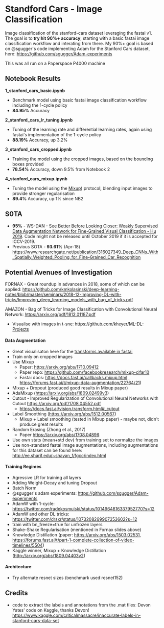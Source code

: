 # Standford Cars  - Image Classification

Image classification of the stanford-cars dataset leveraging the fastai v1. The goal is to **try hit 90%+ accuracy**, starting with a basic fastai image classification workflow and interating from there. My 90%+ goal is based on @sgugger's code implementing Adam for the Stanford Cars dataset, here: https://github.com/sgugger/Adam-experiments

This was all run on a Paperspace P4000 machine

## Notebook Results

**1_stanford_cars_basic.ipynb**

 - Benchmark model using basic fastai image classification workflow including the 1-cycle policy
 - **84.95%** Accuracy
 
 **2_stanford_cars_lr_tuning.ipynb**

 - Tuning of the learning rate and differential learning rates, again using fastai's implementation of the 1-cycle policy
 - **88.19%** Accuracy, up 3.2%
 
 **3_stanford_cars_cropped.ipynb**

 - Training the model using the cropped images, based on the bounding boxes provided
 - **78.54%** Accuracy, down 9.5% from Notebook 2 
 
 **4_stanford_cars_mixup.ipynb**

 - Tuning the model using the [Mixup](https://arxiv.org/abs/1710.09412)) protocol, blending input images to provide stronger regularisation
 - **89.4%** Accuracy, up 1% since NB2

## S0TA 
- **95%** - WS-DAN - [See Better Before Looking Closer: Weakly Supervised Data Augmentation Network for Fine-Grained Visual Classification - Hu 2019](https://arxiv.org/abs/1901.09891). Code might not be released until October 2019 if it is accepted for ICCV-2019.
- Previous SOTA - **93.61%** (Apr-18)  https://www.researchgate.net/publication/316027349_Deep_CNNs_With_Spatially_Weighted_Pooling_for_Fine-Grained_Car_Recognition

## Potential Avenues of Investigation
FORNAX - Great roundup in advances in 2018, some of which can be applied: https://github.com/kmkolasinski/deep-learning-notes/blob/master/seminars/2018-12-Improving-DL-with-tricks/Improving_deep_learning_models_with_bag_of_tricks.pdf

AMAZON - Bag of Tricks for Image Classification with Convolutional Neural Network: https://arxiv.org/pdf/1812.01187.pdf

- Visualise with images in t-sne: https://github.com/kheyer/ML-DL-Projects

#### Data Augmentation
- Great visualisaton here  for the [transforms available in fastai](https://www.kaggle.com/init27/introduction-to-image-augmentation-using-fastai)
- Train only on cropped images
- Use Mixup 
    - Paper: https://arxiv.org/abs/1710.09412
    - Paper repo: https://github.com/facebookresearch/mixup-cifar10
    - Fastai docs: https://docs.fast.ai/callbacks.mixup.html , https://forums.fast.ai/t/mixup-data-augmentation/22764/21)
- Mixup + Dropout (produced good results in Mixup paper)
- AdaMixup (https://arxiv.org/abs/1809.02499v3)
- Cutout - Improved Regularization of Convolutional Neural Networks with Cutout https://arxiv.org/pdf/1708.04552.pdf
    - https://docs.fast.ai/vision.transform.html#_cutout
- Label Smoothing (https://arxiv.org/abs/1512.00567)
    - Mixup + Label smoothing (tested in Mixup paper) - maybe not, didn't produce great results
- Random Erasing (Zhong et al., 2017)
    - Paper https://arxiv.org/abs/1708.04896 
- Use own stats (mean+std dev) from training set to normalize the images
- Use non-standard fastai image augmentations, including augmentations for this dataset can be found here: http://ee.sharif.edu/~shayan_f/fgcc/index.html 

#### Training Regimes
- Agressive LR for training all layers
- Adding Weight-Decay and tuning Dropout
- Batch Norm
- @sgugger's adam experiments: https://github.com/sgugger/Adam-experiments
- AdamW with 1-cycle: https://twitter.com/radekosmulski/status/1014964816337952770?s=12
- AdamW and other DL tricks: https://twitter.com/drsxr/status/1073208269907353602?s=12
- train with bn_freeze=true for unfrozen layers
- Shake-Shake Regularisation (mentioned in Fornax slides above)
- Knowledge Distillation (paper: https://arxiv.org/abs/1503.02531, https://forums.fast.ai/t/part-1-complete-collection-of-video-timelines/5504)
- Kaggle winner, Mixup + Knowledge Distillation (http://arxiv.org/abs/1809.04403v2)

#### Architecture
- Try alternate resnet sizes (benchmark used resnet152)
  
## Credits

- code to extract the labels and annotations from the .mat files: Devon Yates' code on Kaggle, thanks Devon! https://www.kaggle.com/criticalmassacre/inaccurate-labels-in-stanford-cars-data-set
